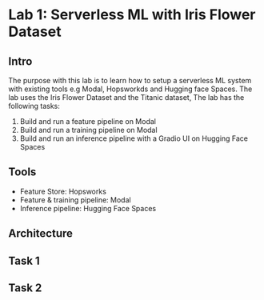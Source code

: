 # Lab 1: Serverless ML with Iris Flower Dataset
## Intro
The purpose with this lab is to learn how to setup a serverless ML system with existing tools e.g Modal, Hopsworkds and Hugging face Spaces. The lab uses the Iris Flower Dataset and the Titanic dataset, The lab has the following tasks:

1. Build and run a feature pipeline on Modal
2. Build and run a training pipeline on Modal
3. Build and run an inference pipeline with a Gradio UI on Hugging Face Spaces

## Tools
- Feature Store: Hopsworks
- Feature & training pipeline: Modal
- Inference pipeline: Hugging Face Spaces 

## Architecture

## Task 1 
## Task 2

